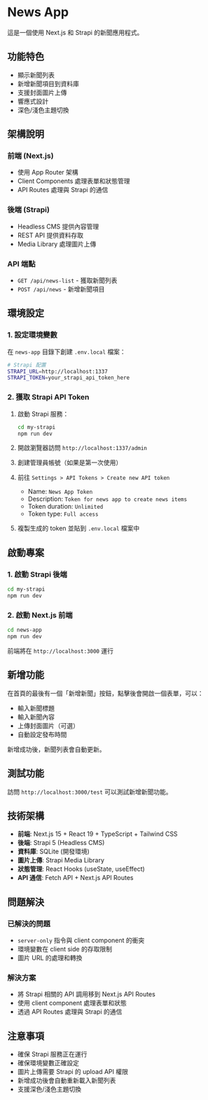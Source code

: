 # News App

這是一個使用 Next.js 和 Strapi 的新聞應用程式。

## 功能特色

- 顯示新聞列表
- 新增新聞項目到資料庫
- 支援封面圖片上傳
- 響應式設計
- 深色/淺色主題切換

## 架構說明

### 前端 (Next.js)
- 使用 App Router 架構
- Client Components 處理表單和狀態管理
- API Routes 處理與 Strapi 的通信

### 後端 (Strapi)
- Headless CMS 提供內容管理
- REST API 提供資料存取
- Media Library 處理圖片上傳

### API 端點
- `GET /api/news-list` - 獲取新聞列表
- `POST /api/news` - 新增新聞項目

## 環境設定

### 1. 設定環境變數

在 `news-app` 目錄下創建 `.env.local` 檔案：

```bash
# Strapi 配置
STRAPI_URL=http://localhost:1337
STRAPI_TOKEN=your_strapi_api_token_here
```

### 2. 獲取 Strapi API Token

1. 啟動 Strapi 服務：
   ```bash
   cd my-strapi
   npm run dev
   ```

2. 開啟瀏覽器訪問 `http://localhost:1337/admin`

3. 創建管理員帳號（如果是第一次使用）

4. 前往 `Settings > API Tokens > Create new API token`
   - Name: `News App Token`
   - Description: `Token for news app to create news items`
   - Token duration: `Unlimited`
   - Token type: `Full access`

5. 複製生成的 token 並貼到 `.env.local` 檔案中

## 啟動專案

### 1. 啟動 Strapi 後端

```bash
cd my-strapi
npm run dev
```

### 2. 啟動 Next.js 前端

```bash
cd news-app
npm run dev
```

前端將在 `http://localhost:3000` 運行

## 新增功能

在首頁的最後有一個「新增新聞」按鈕，點擊後會開啟一個表單，可以：

- 輸入新聞標題
- 輸入新聞內容
- 上傳封面圖片（可選）
- 自動設定發布時間

新增成功後，新聞列表會自動更新。

## 測試功能

訪問 `http://localhost:3000/test` 可以測試新增新聞功能。

## 技術架構

- **前端**: Next.js 15 + React 19 + TypeScript + Tailwind CSS
- **後端**: Strapi 5 (Headless CMS)
- **資料庫**: SQLite (開發環境)
- **圖片上傳**: Strapi Media Library
- **狀態管理**: React Hooks (useState, useEffect)
- **API 通信**: Fetch API + Next.js API Routes

## 問題解決

### 已解決的問題
- `server-only` 指令與 client component 的衝突
- 環境變數在 client side 的存取限制
- 圖片 URL 的處理和轉換

### 解決方案
- 將 Strapi 相關的 API 調用移到 Next.js API Routes
- 使用 client component 處理表單和狀態
- 透過 API Routes 處理與 Strapi 的通信

## 注意事項

- 確保 Strapi 服務正在運行
- 確保環境變數正確設定
- 圖片上傳需要 Strapi 的 upload API 權限
- 新增成功後會自動重新載入新聞列表
- 支援深色/淺色主題切換
